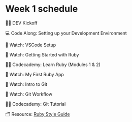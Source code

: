 # Week 1 schedule

👋🏽 DEV Kickoff

💻 Code Along: Setting up your Development Environment

🎥 Watch: VSCode Setup

🎥 Watch: Getting Started with Ruby

✍🏽 Codecademy: Learn Ruby (Modules 1 & 2)

🎥 Watch: My First Ruby App

🎥 Watch: Intro to Git

🎥 Watch: Git Workflow

✍🏽 Codecademy: Git Tutorial

🗂️ Resource: [Ruby Style Guide](https://github.com/Shopify/ruby-style-guide)
